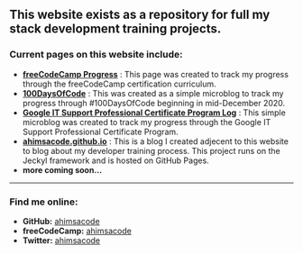 This website exists as a repository for full my stack development training projects.
---
### Current pages on this website include:
- **[freeCodeCamp Progress](/fcc/)**
: This page was created to track my progress through the freeCodeCamp certification curriculum.
- **[100DaysOfCode](/100daysofcode/)**
: This was created as a simple microblog to track my progress through #100DaysOfCode beginning in mid-December 2020.
- **[Google IT Support Professional Certificate Program Log](/it-support-pro-certificate-program.md)**
:  This simple microblog was created to track my progress through the Google IT Support Professional Certificate Program.
- **[ahimsacode.github.io](https://ahimsacode.github.io/)**
: This is a blog I created adjecent to this website to blog about my developer training process. This project runs on the Jeckyl framework and is hosted on GitHub Pages.
- **more coming soon...**
---
### Find me online:
- **GitHub:** [ahimsacode](https://github.com/ahimsacode)
- **freeCodeCamp:** [ahimsacode](https://www.freecodecamp.org/ahimsacode)
- **Twitter:** [ahimsacode](https://twitter.com/ahimsacode)
